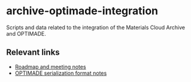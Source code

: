 # archive-optimade-integration

Scripts and data related to the integration of the Materials Cloud Archive and OPTIMADE.

## Relevant links

- [Roadmap and meeting notes](https://docs.google.com/document/d/1cIpwuX6Ty5d3ZHKYWktQaBBQcI9fYmgG_hsD1P1UpO4/edit)
- [OPTIMADE serialization format notes](https://docs.google.com/document/d/1vf8_qxSRP5lCSb0P3M9gTr6nqkERxgOoSDno6YLcCjo/edit)
